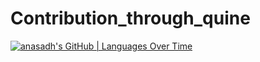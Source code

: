 # Contribution_through_quine
[![anasadh's GitHub | Languages Over Time](https://stats.quine.sh/anasadh/languages-over-time?theme=light)](https://quine.sh)
